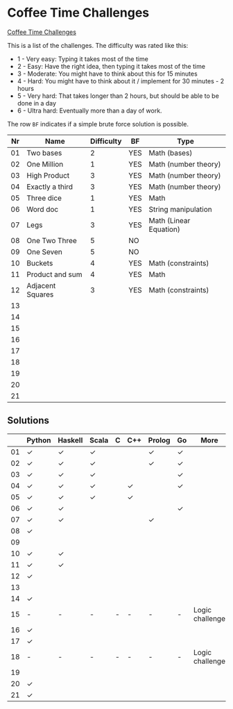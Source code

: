Coffee Time Challenges
======================

[Coffee Time Challenges](http://www.datagenetics.com/blog/june22014/index.html)

This is a list of the challenges. The difficulty was rated like this:

* 1 - Very easy: Typing it takes most of the time
* 2 - Easy: Have the right idea, then typing it takes most of the time
* 3 - Moderate: You might have to think about this for 15 minutes
* 4 - Hard: You might have to think about it / implement for 30 minutes - 2 hours
* 5 - Very hard: That takes longer than 2 hours, but should be able to be done in a day
* 6 - Ultra hard: Eventually more than a day of work.

The row `BF` indicates if a simple brute force solution is possible.

| Nr  | Name             | Difficulty | BF  | Type                   |
| --- | ---------------- | ---------- | --- | ---------------------- |
| 01  | Two bases        | 2          | YES | Math (bases)           |
| 02  | One Million      | 1          | YES | Math (number theory)   |
| 03  | High Product     | 3          | YES | Math (number theory)   |
| 04  | Exactly a third  | 3          | YES | Math (number theory)   |
| 05  | Three dice       | 1          | YES | Math                   |
| 06  | Word doc         | 1          | YES | String manipulation    |
| 07  | Legs             | 3          | YES | Math (Linear Equation) |
| 08  | One Two Three    | 5          | NO  |                        |
| 09  | One Seven        | 5          | NO  |                        |
| 10  | Buckets          | 4          | YES | Math (constraints)     |
| 11  | Product and sum  | 4          | YES | Math                   |
| 12  | Adjacent Squares | 3          | YES | Math (constraints)     |
| 13  |                  |            |     |                        |
| 14  |                  |            |     |                        |
| 15  |                  |            |     |                        |
| 16  |                  |            |     |                        |
| 17  |                  |            |     |                        |
| 18  |                  |            |     |                        |
| 19  |                  |            |     |                        |
| 20  |                  |            |     |                        |
| 21  |                  |            |     |                        |


Solutions
---------


|     | Python | Haskell | Scala | C   | C++ | Prolog | Go  | More |
| --- | ------ | ------- | ----- | --- | --- | ------ | --- | ---- |
| 01  |   ✓    |    ✓   |  ✓   |     |     |   ✓    |  ✓ |      |
| 02  |   ✓    |    ✓   |  ✓   |     |     |   ✓    |  ✓ |      |
| 03  |   ✓    |    ✓   |  ✓   |     |     |        |  ✓  |      |
| 04  |   ✓    |    ✓   |  ✓   |     |  ✓ |        |  ✓  |      |
| 05  |   ✓    |    ✓   |  ✓   |     |  ✓ |        |     |      |
| 06  |   ✓    |    ✓   |       |     |     |        |  ✓ |      |
| 07  |   ✓    |    ✓   |       |     |     |   ✓   |     |      |
| 08  |   ✓    |         |       |     |     |        |     |      |
| 09  |        |         |       |     |     |        |     |       |
| 10  |   ✓    |    ✓   |       |     |     |        |     |      |
| 11  |   ✓    |    ✓   |       |     |     |        |     |      |
| 12  |   ✓    |         |       |     |     |        |     |      |
| 13  |        |         |       |     |     |        |     |      |
| 14  |   ✓    |         |       |     |     |        |     |      |
| 15  |   -    |    -    |    -  |  -  |  -  |    -   |  -  | Logic challenge |
| 16  |   ✓    |         |       |     |     |        |     |      |
| 17  |   ✓    |         |       |     |     |        |     |      |
| 18  |   -    |    -    |    -  |  -  |  -  |    -   |  -  | Logic challenge |
| 19  |        |         |       |     |     |        |     |      |
| 20  |   ✓    |         |       |     |     |        |     |      |
| 21  |   ✓    |         |       |     |     |        |     |      |